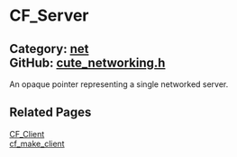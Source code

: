 [](../header.md ':include')

# CF_Server

Category: [net](/api_reference?id=net)  
GitHub: [cute_networking.h](https://github.com/RandyGaul/cute_framework/blob/master/include/cute_networking.h)  
---

An opaque pointer representing a single networked server.

## Related Pages

[CF_Client](/net/cf_client.md)  
[cf_make_client](/net/cf_make_client.md)  

